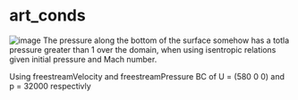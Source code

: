 # art_conds

![image](https://github.com/user-attachments/assets/76040041-c379-4102-b909-52ca3f74b4e7)
The pressure along the bottom of the surface somehow has a totla pressure greater than 1 over the domain, when using isentropic relations given initial pressure and Mach number. 

Using freestreamVelocity and freestreamPressure BC of U = (580 0 0) and p = 32000 respectivly
